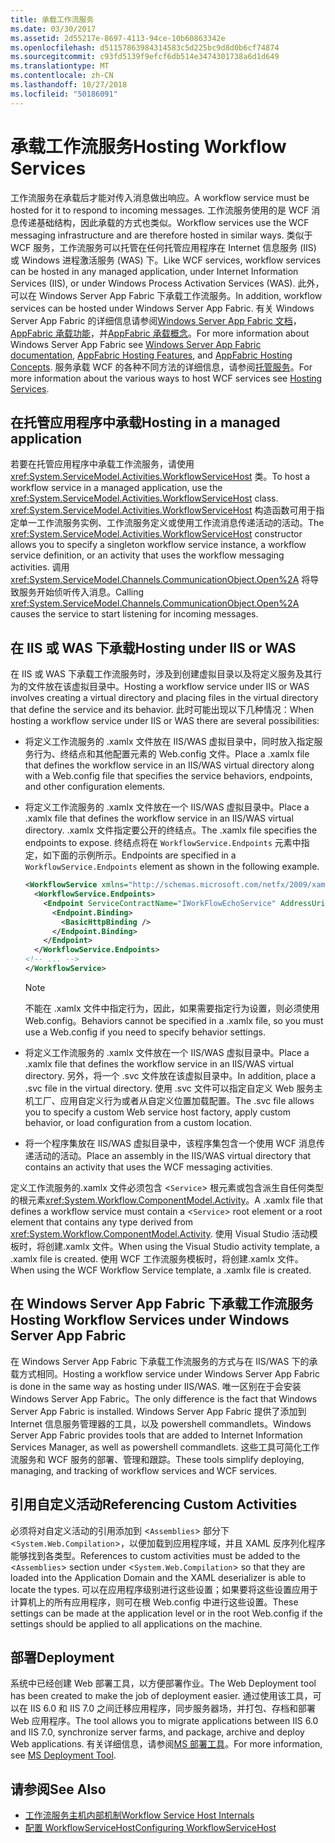 ```yaml
---
title: 承载工作流服务
ms.date: 03/30/2017
ms.assetid: 2d55217e-8697-4113-94ce-10b60863342e
ms.openlocfilehash: d51157863984314583c5d225bc9d8d0b6cf74874
ms.sourcegitcommit: c93fd5139f9efcf6db514e3474301738a6d1d649
ms.translationtype: MT
ms.contentlocale: zh-CN
ms.lasthandoff: 10/27/2018
ms.locfileid: "50186091"
---
```

# <a name="hosting-workflow-services"></a><span data-ttu-id="0c6cc-102">承载工作流服务</span><span class="sxs-lookup"><span data-stu-id="0c6cc-102">Hosting Workflow Services</span></span>
<span data-ttu-id="0c6cc-103">工作流服务在承载后才能对传入消息做出响应。</span><span class="sxs-lookup"><span data-stu-id="0c6cc-103">A workflow service must be hosted for it to respond to incoming messages.</span></span> <span data-ttu-id="0c6cc-104">工作流服务使用的是 WCF 消息传递基础结构，因此承载的方式也类似。</span><span class="sxs-lookup"><span data-stu-id="0c6cc-104">Workflow services use the WCF messaging infrastructure and are therefore hosted in similar ways.</span></span> <span data-ttu-id="0c6cc-105">类似于 WCF 服务，工作流服务可以托管在任何托管应用程序在 Internet 信息服务 (IIS) 或 Windows 进程激活服务 (WAS) 下。</span><span class="sxs-lookup"><span data-stu-id="0c6cc-105">Like WCF services, workflow services can be hosted in any managed application, under Internet Information Services (IIS), or under Windows Process Activation Services (WAS).</span></span> <span data-ttu-id="0c6cc-106">此外，可以在 Windows Server App Fabric 下承载工作流服务。</span><span class="sxs-lookup"><span data-stu-id="0c6cc-106">In addition, workflow services can be hosted under Windows Server App Fabric.</span></span> <span data-ttu-id="0c6cc-107">有关 Windows Server App Fabric 的详细信息请参阅[Windows Server App Fabric 文档](https://go.microsoft.com/fwlink/?LinkId=193037)， [AppFabric 承载功能](https://go.microsoft.com/fwlink/?LinkId=196494)，并[AppFabric 承载概念](https://go.microsoft.com/fwlink/?LinkId=196495)。</span><span class="sxs-lookup"><span data-stu-id="0c6cc-107">For more information about Windows Server App Fabric see [Windows Server App Fabric documentation](https://go.microsoft.com/fwlink/?LinkId=193037), [AppFabric Hosting Features](https://go.microsoft.com/fwlink/?LinkId=196494), and [AppFabric Hosting Concepts](https://go.microsoft.com/fwlink/?LinkId=196495).</span></span> <span data-ttu-id="0c6cc-108">服务承载 WCF 的各种不同方法的详细信息，请参阅[托管服务](../../../../docs/framework/wcf/hosting-services.md)。</span><span class="sxs-lookup"><span data-stu-id="0c6cc-108">For more information about the various ways to host WCF services see [Hosting Services](../../../../docs/framework/wcf/hosting-services.md).</span></span>

## <a name="hosting-in-a-managed-application"></a><span data-ttu-id="0c6cc-109">在托管应用程序中承载</span><span class="sxs-lookup"><span data-stu-id="0c6cc-109">Hosting in a managed application</span></span>
 <span data-ttu-id="0c6cc-110">若要在托管应用程序中承载工作流服务，请使用 <xref:System.ServiceModel.Activities.WorkflowServiceHost> 类。</span><span class="sxs-lookup"><span data-stu-id="0c6cc-110">To host a workflow service in a managed application, use the <xref:System.ServiceModel.Activities.WorkflowServiceHost> class.</span></span> <span data-ttu-id="0c6cc-111"><xref:System.ServiceModel.Activities.WorkflowServiceHost> 构造函数可用于指定单一工作流服务实例、工作流服务定义或使用工作流消息传递活动的活动。</span><span class="sxs-lookup"><span data-stu-id="0c6cc-111">The <xref:System.ServiceModel.Activities.WorkflowServiceHost> constructor allows you to specify a singleton workflow service instance, a workflow service definition, or an activity that uses the workflow messaging activities.</span></span> <span data-ttu-id="0c6cc-112">调用 <xref:System.ServiceModel.Channels.CommunicationObject.Open%2A> 将导致服务开始侦听传入消息。</span><span class="sxs-lookup"><span data-stu-id="0c6cc-112">Calling <xref:System.ServiceModel.Channels.CommunicationObject.Open%2A> causes the service to start listening for incoming messages.</span></span>

## <a name="hosting-under-iis-or-was"></a><span data-ttu-id="0c6cc-113">在 IIS 或 WAS 下承载</span><span class="sxs-lookup"><span data-stu-id="0c6cc-113">Hosting under IIS or WAS</span></span>
 <span data-ttu-id="0c6cc-114">在 IIS 或 WAS 下承载工作流服务时，涉及到创建虚拟目录以及将定义服务及其行为的文件放在该虚拟目录中。</span><span class="sxs-lookup"><span data-stu-id="0c6cc-114">Hosting a workflow service under IIS or WAS involves creating a virtual directory and placing files in the virtual directory that define the service and its behavior.</span></span> <span data-ttu-id="0c6cc-115">此时可能出现以下几种情况：</span><span class="sxs-lookup"><span data-stu-id="0c6cc-115">When hosting a workflow service under IIS or WAS there are several possibilities:</span></span>

-   <span data-ttu-id="0c6cc-116">将定义工作流服务的 .xamlx 文件放在 IIS/WAS 虚拟目录中，同时放入指定服务行为、终结点和其他配置元素的 Web.config 文件。</span><span class="sxs-lookup"><span data-stu-id="0c6cc-116">Place a .xamlx file that defines the workflow service in an IIS/WAS virtual directory along with a Web.config file that specifies the service behaviors, endpoints, and other configuration elements.</span></span>

-   <span data-ttu-id="0c6cc-117">将定义工作流服务的 .xamlx 文件放在一个 IIS/WAS 虚拟目录中。</span><span class="sxs-lookup"><span data-stu-id="0c6cc-117">Place a .xamlx file that defines the workflow service in an IIS/WAS virtual directory.</span></span> <span data-ttu-id="0c6cc-118">.xamlx 文件指定要公开的终结点。</span><span class="sxs-lookup"><span data-stu-id="0c6cc-118">The .xamlx file specifies the endpoints to expose.</span></span> <span data-ttu-id="0c6cc-119">终结点将在 `WorkflowService.Endpoints` 元素中指定，如下面的示例所示。</span><span class="sxs-lookup"><span data-stu-id="0c6cc-119">Endpoints are specified in a `WorkflowService.Endpoints` element as shown in the following example.</span></span>

    ```xml
    <WorkflowService xmlns="http://schemas.microsoft.com/netfx/2009/xaml/servicemodel"  xmlns:p1="http://schemas.microsoft.com/netfx/2009/xaml/activities" xmlns:sad="clr-namespace:System.Activities.Debugger;assembly=System.Activities" xmlns:x="http://schemas.microsoft.com/winfx/2006/xaml">
      <WorkflowService.Endpoints>
        <Endpoint ServiceContractName="IWorkFlowEchoService" AddressUri="">
          <Endpoint.Binding>
            <BasicHttpBinding />
          </Endpoint.Binding>
        </Endpoint>
      </WorkflowService.Endpoints>
    <!-- ... -->
    </WorkflowService>
    ```

    > [!NOTE]
    > <span data-ttu-id="0c6cc-120">不能在 .xamlx 文件中指定行为，因此，如果需要指定行为设置，则必须使用 Web.config。</span><span class="sxs-lookup"><span data-stu-id="0c6cc-120">Behaviors cannot be specified in a .xamlx file, so you must use a Web.config if you need to specify behavior settings.</span></span>

-   <span data-ttu-id="0c6cc-121">将定义工作流服务的 .xamlx 文件放在一个 IIS/WAS 虚拟目录中。</span><span class="sxs-lookup"><span data-stu-id="0c6cc-121">Place a .xamlx file that defines the workflow service in an IIS/WAS virtual directory.</span></span> <span data-ttu-id="0c6cc-122">另外，将一个 .svc 文件放在该虚拟目录中。</span><span class="sxs-lookup"><span data-stu-id="0c6cc-122">In addition, place a .svc file in the virtual directory.</span></span> <span data-ttu-id="0c6cc-123">使用 .svc 文件可以指定自定义 Web 服务主机工厂、应用自定义行为或者从自定义位置加载配置。</span><span class="sxs-lookup"><span data-stu-id="0c6cc-123">The .svc file allows you to specify a custom Web service host factory, apply custom behavior, or load configuration from a custom location.</span></span>

-   <span data-ttu-id="0c6cc-124">将一个程序集放在 IIS/WAS 虚拟目录中，该程序集包含一个使用 WCF 消息传递活动的活动。</span><span class="sxs-lookup"><span data-stu-id="0c6cc-124">Place an assembly in the IIS/WAS virtual directory that contains an activity that uses the WCF messaging activities.</span></span>

 <span data-ttu-id="0c6cc-125">定义工作流服务的.xamlx 文件必须包含 <`Service`> 根元素或包含派生自任何类型的根元素<xref:System.Workflow.ComponentModel.Activity>。</span><span class="sxs-lookup"><span data-stu-id="0c6cc-125">A .xamlx file that defines a workflow service must contain a <`Service`> root element or a root element that contains any type derived from <xref:System.Workflow.ComponentModel.Activity>.</span></span> <span data-ttu-id="0c6cc-126">使用 Visual Studio 活动模板时，将创建.xamlx 文件。</span><span class="sxs-lookup"><span data-stu-id="0c6cc-126">When using the Visual Studio activity template, a .xamlx file is created.</span></span> <span data-ttu-id="0c6cc-127">使用 WCF 工作流服务模板时，将创建.xamlx 文件。</span><span class="sxs-lookup"><span data-stu-id="0c6cc-127">When using the WCF Workflow Service template, a .xamlx file is created.</span></span>

## <a name="hosting-workflow-services-under-windows-server-app-fabric"></a><span data-ttu-id="0c6cc-128">在 Windows Server App Fabric 下承载工作流服务</span><span class="sxs-lookup"><span data-stu-id="0c6cc-128">Hosting Workflow Services under Windows Server App Fabric</span></span>
 <span data-ttu-id="0c6cc-129">在 Windows Server App Fabric 下承载工作流服务的方式与在 IIS/WAS 下的承载方式相同。</span><span class="sxs-lookup"><span data-stu-id="0c6cc-129">Hosting a workflow service under Windows Server App Fabric is done in the same way as hosting under IIS/WAS.</span></span> <span data-ttu-id="0c6cc-130">唯一区别在于会安装 Windows Server App Fabric。</span><span class="sxs-lookup"><span data-stu-id="0c6cc-130">The only difference is the fact that Windows Server App Fabric is installed.</span></span> <span data-ttu-id="0c6cc-131">Windows Server App Fabric 提供了添加到 Internet 信息服务管理器的工具，以及 powershell commandlets。</span><span class="sxs-lookup"><span data-stu-id="0c6cc-131">Windows Server App Fabric provides tools that are added to Internet Information Services Manager, as well as powershell commandlets.</span></span> <span data-ttu-id="0c6cc-132">这些工具可简化工作流服务和 WCF 服务的部署、管理和跟踪。</span><span class="sxs-lookup"><span data-stu-id="0c6cc-132">These tools simplify deploying, managing, and tracking of workflow services and WCF services.</span></span>

## <a name="referencing-custom-activities"></a><span data-ttu-id="0c6cc-133">引用自定义活动</span><span class="sxs-lookup"><span data-stu-id="0c6cc-133">Referencing Custom Activities</span></span>
 <span data-ttu-id="0c6cc-134">必须将对自定义活动的引用添加到 <`Assemblies`> 部分下 <`System.Web.Compilation`>，以便加载到应用程序域，并且 XAML 反序列化程序能够找到各类型。</span><span class="sxs-lookup"><span data-stu-id="0c6cc-134">References to custom activities must be added to the <`Assemblies`> section under <`System.Web.Compilation`> so that they are loaded into the Application Domain and the XAML deserializer is able to locate the types.</span></span> <span data-ttu-id="0c6cc-135">可以在应用程序级别进行这些设置；如果要将这些设置应用于计算机上的所有应用程序，则可在根 Web.config 中进行这些设置。</span><span class="sxs-lookup"><span data-stu-id="0c6cc-135">These settings can be made at the application level or in the root Web.config if the settings should be applied to all applications on the machine.</span></span>

## <a name="deployment"></a><span data-ttu-id="0c6cc-136">部署</span><span class="sxs-lookup"><span data-stu-id="0c6cc-136">Deployment</span></span>
 <span data-ttu-id="0c6cc-137">系统中已经创建 Web 部署工具，以方便部署作业。</span><span class="sxs-lookup"><span data-stu-id="0c6cc-137">The Web Deployment tool has been created to make the job of deployment easier.</span></span> <span data-ttu-id="0c6cc-138">通过使用该工具，可以在 IIS 6.0 和 IIS 7.0 之间迁移应用程序，同步服务器场，并打包、存档和部署 Web 应用程序。</span><span class="sxs-lookup"><span data-stu-id="0c6cc-138">The tool allows you to migrate applications between IIS 6.0 and IIS 7.0, synchronize server farms, and package, archive and deploy Web applications.</span></span> <span data-ttu-id="0c6cc-139">有关详细信息，请参阅[MS 部署工具](https://go.microsoft.com/fwlink/?LinkId=178690)。</span><span class="sxs-lookup"><span data-stu-id="0c6cc-139">For more information, see [MS Deployment Tool](https://go.microsoft.com/fwlink/?LinkId=178690).</span></span>

## <a name="see-also"></a><span data-ttu-id="0c6cc-140">请参阅</span><span class="sxs-lookup"><span data-stu-id="0c6cc-140">See Also</span></span>

- [<span data-ttu-id="0c6cc-141">工作流服务主机内部机制</span><span class="sxs-lookup"><span data-stu-id="0c6cc-141">Workflow Service Host Internals</span></span>](../../../../docs/framework/wcf/feature-details/workflow-service-host-internals.md)
- [<span data-ttu-id="0c6cc-142">配置 WorkflowServiceHost</span><span class="sxs-lookup"><span data-stu-id="0c6cc-142">Configuring WorkflowServiceHost</span></span>](../../../../docs/framework/wcf/feature-details/configuring-workflowservicehost.md)